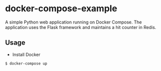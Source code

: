 # docker-compose-example
A simple Python web application running on Docker Compose. The application uses the Flask framework and maintains a hit counter in Redis.

## Usage
* Install Docker

```Shell
$ docker-compose up
```
